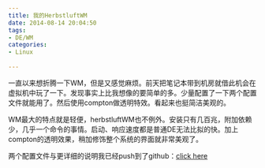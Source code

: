 ```yaml
---
title: 我的HerbstluftWM
date: 2014-08-14 20:04:50
tags: 
- DE/WM
categories:
- Linux
    
---
```


一直以来想折腾一下WM，但是又感觉麻烦。前天把笔记本带到机房就借此机会在虚拟机中玩了一下。发现事实上比我想像的要简单的多。少量配置了一下两个配置文件就能用了。然后使用compton做透明特效。看起来也挺简洁美观的。

WM最大的特点就是轻便，herbstluftWM也不例外。安装只有几百兆，附加依赖少，几乎一个命令的事情。启动、响应速度都是普通DE无法比拟的快。加上compton的透明效果，稍加修饰整个系统的界面就非常美观了。

两个配置文件与更详细的说明我已经push到了github：[click here](https://github.com/stkevintan/herbstluftwm)
